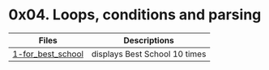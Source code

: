 # 0x04. Loops, conditions and parsing

Files | Descriptions
----- | ------------
[1-for_best_school](./1-for_best_school) | displays Best School 10 times
